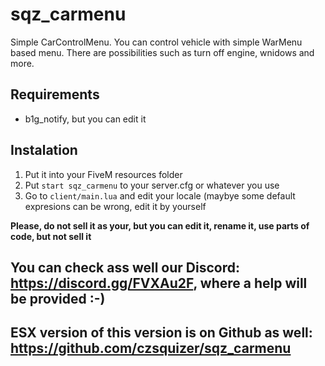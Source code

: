 # sqz_carmenu
Simple CarControlMenu. You can control vehicle with simple WarMenu based menu. There are possibilities such as turn off engine, wnidows and more.

## Requirements
 - b1g_notify, but you can edit it
 
## Instalation
 1) Put it into your FiveM resources folder
 2) Put `start sqz_carmenu` to your server.cfg or whatever you use
 3) Go to `client/main.lua` and edit your locale (maybye some default expresions can be wrong, edit it by yourself
 
**Please, do not sell it as your, but you can edit it, rename it, use parts of code, but not sell it** 

## You can check ass well our Discord: https://discord.gg/FVXAu2F, where a help will be provided :-)
## ESX version of this version is on Github as well: https://github.com/czsquizer/sqz_carmenu
